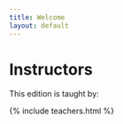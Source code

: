 ```yaml
---
title: Welcome
layout: default
---
```

# Instructors

This edition is taught by:

{% include teachers.html %}

